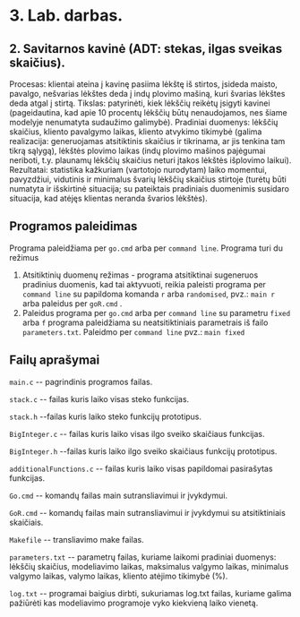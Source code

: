 # 3. Lab. darbas.

## 2. Savitarnos kavinė (ADT: stekas, ilgas sveikas skaičius). 

 Procesas: klientai ateina į kavinę pasiima lėkštę iš stirtos, įsideda maisto, pavalgo, nešvarias lėkštes deda į indų plovimo mašiną, kuri švarias lėkštes deda atgal į stirtą. Tikslas: patyrinėti, kiek lėkščių reikėtų įsigyti kavinei (pageidautina, kad apie 10 procentų lėkščių būtų nenaudojamos, nes šiame modelyje nenumatyta sudaužimo galimybė). Pradiniai duomenys: lėkščių skaičius, kliento pavalgymo laikas, kliento atvykimo tikimybė (galima realizacija: generuojamas atsitiktinis skaičius ir tikrinama, ar jis tenkina tam tikrą sąlygą), lėkštės plovimo laikas (indų plovimo mašinos pajėgumai neriboti, t.y. plaunamų lėkščių skaičius neturi įtakos lėkštės išplovimo laikui). Rezultatai: statistika kažkuriam  (vartotojo nurodytam) laiko momentui, pavyzdžiui, vidutinis ir minimalus švarių lėkščių skaičius stirtoje (turėtų būti numatyta ir išskirtinė situacija; su pateiktais pradiniais duomenimis susidaro situacija, kad atėjęs klientas neranda švarios lėkštės).

## Programos paleidimas
Programa paleidžiama per `go.cmd` arba per `command line`. Programa turi du režimus
1. Atsitiktinių duomenų režimas - programa atsitiktinai sugeneruos pradinius duomenis, kad tai aktyvuoti, reikia paleisti programa per `command line` su papildoma komanda `r` arba `randomised`, pvz.: ``main r`` arba paleidus per `goR.cmd` .
2. Paleidus programa per `go.cmd` arba per `command line` su parametru `fixed` arba `f`  programa paleidžiama su neatsitiktiniais parametrais iš failo `parameters.txt`. Paleidmo  per `command line` pvz.: `main fixed`


## Failų aprašymai
`main.c` -- pagrindinis programos failas.

`stack.c` -- failas kuris laiko visas steko funkcijas.

`stack.h` --failas kuris laiko steko funkcijų prototipus.

`BigInteger.c` -- failas kuris laiko visas ilgo sveiko skaičiaus funkcijas.

`BigInteger.h` --failas kuris laiko ilgo sveiko skaičiaus funkcijų prototipus.

`additionalFunctions.c` -- failas kuris laiko visas papildomai pasirašytas funkcijas.

`Go.cmd` -- komandų failas main sutransliavimui ir įvykdymui.

`GoR.cmd` -- komandų failas main sutransliavimui ir įvykdymui su atsitiktiniais skaičiais.

`Makefile` -- transliavimo make failas.

`parameters.txt` -- parametrų failas, kuriame laikomi pradiniai duomenys: lėkščių skaičius, modeliavimo laikas, maksimalus valgymo laikas, minimalus valgymo laikas, valymo laikas, kliento atėjimo tikimybė (%).

`log.txt` -- programai baigius dirbti, sukuriamas log.txt failas, kuriame galima pažiūrėti kas modeliavimo programoje vyko kiekvieną laiko vienetą.



